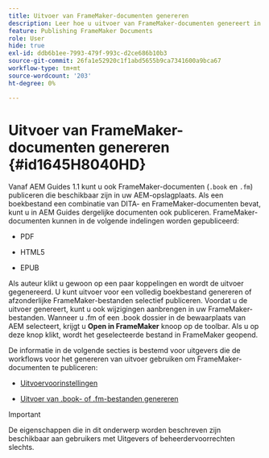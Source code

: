 ```yaml
---
title: Uitvoer van FrameMaker-documenten genereren
description: Leer hoe u uitvoer van FrameMaker-documenten genereert in AEM-hulplijnen om deze te publiceren in de PDF-, HTML5- en EPUB-indeling.
feature: Publishing FrameMaker Documents
role: User
hide: true
exl-id: ddb6b1ee-7993-479f-993c-d2ce686b10b3
source-git-commit: 26fa1e52920c1f1abd5655b9ca7341600a9bca67
workflow-type: tm+mt
source-wordcount: '203'
ht-degree: 0%

---
```


# Uitvoer van FrameMaker-documenten genereren {#id1645H8040HD}

Vanaf AEM Guides 1.1 kunt u ook FrameMaker-documenten \(`.book` en `.fm`\) publiceren die beschikbaar zijn in uw AEM-opslagplaats. Als een boekbestand een combinatie van DITA- en FrameMaker-documenten bevat, kunt u in AEM Guides dergelijke documenten ook publiceren. FrameMaker-documenten kunnen in de volgende indelingen worden gepubliceerd:

- PDF

- HTML5

- EPUB


Als auteur klikt u gewoon op een paar koppelingen en wordt de uitvoer gegenereerd. U kunt uitvoer voor een volledig boekbestand genereren of afzonderlijke FrameMaker-bestanden selectief publiceren. Voordat u de uitvoer genereert, kunt u ook wijzigingen aanbrengen in uw FrameMaker-bestanden. Wanneer u .fm of een .book dossier in de bewaarplaats van AEM selecteert, krijgt u **Open in FrameMaker** knoop op de toolbar. Als u op deze knop klikt, wordt het geselecteerde bestand in FrameMaker geopend.

De informatie in de volgende secties is bestemd voor uitgevers die de workflows voor het genereren van uitvoer gebruiken om FrameMaker-documenten te publiceren:

- [Uitvoervoorinstellingen](fm-output-understand-presets.md#)

- [Uitvoer van .book- of .fm-bestanden genereren](fm-output-generate.md#)

>[!IMPORTANT]
>
> De eigenschappen die in dit onderwerp worden beschreven zijn beschikbaar aan gebruikers met Uitgevers of beheerdervoorrechten slechts.
